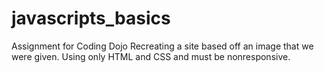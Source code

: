 # javascripts_basics
Assignment for Coding Dojo 
Recreating a site based off an image that we were given. Using only HTML and CSS and must be nonresponsive. 

